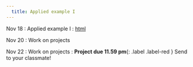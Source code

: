 ```yaml
---
  title: Applied example I   
---
```

  
Nov 18
: Applied example I
  : [html](https://jlacasa.github.io/stat705_fall2024/classes/day38_11182024)  

Nov 20
: Work on projects

Nov 22
: Work on projects
  : **Project due 11.59 pm**{: .label .label-red } Send to your classmate!
